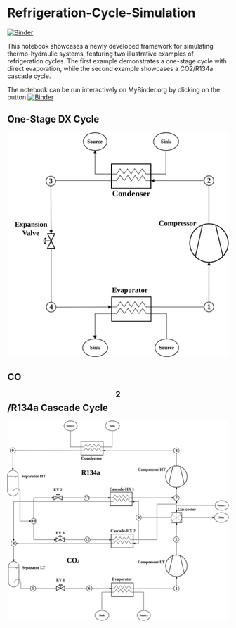 # Refrigeration-Cycle-Simulation
[![Binder](https://mybinder.org/badge_logo.svg)](https://mybinder.org/v2/gh/MircoGanz/Refrigeration-Cycle-Simulation.git/HEAD)

This notebook showcases a newly developed framework for simulating thermo-hydraulic systems, featuring two illustrative examples of refrigeration cycles. The first example demonstrates a one-stage cycle with direct evaporation, while the second example showcases a CO2/R134a cascade cycle.

The notebook can be run interactively on MyBinder.org by clicking on the button [![Binder](https://mybinder.org/badge_logo.svg)](https://mybinder.org/v2/gh/MircoGanz/Refrigeration-Cycle-Simulation.git/HEAD)


## One-Stage DX Cycle
![fig](./Figures/Circuit_OneStageDX.svg)


## CO$$_2$$/R134a Cascade Cycle 
![fig](./Figures/Circuit_CO2_R134a_Cascade.svg)
